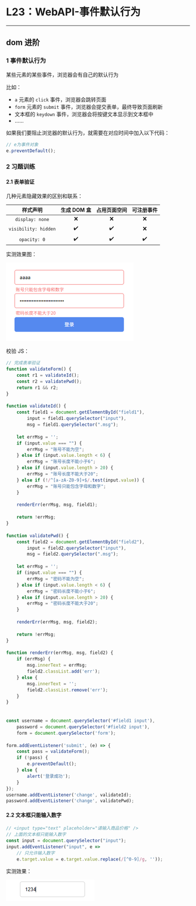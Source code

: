 # L23：WebAPI-事件默认行为

---

## dom 进阶

### 1 事件默认行为

某些元素的某些事件，浏览器会有自己的默认行为

比如：

- `a` 元素的 `click` 事件，浏览器会跳转页面
- `form` 元素的 `submit` 事件，浏览器会提交表单，最终导致页面刷新
- 文本框的 `keydown` 事件，浏览器会将按键文本显示到文本框中
- ......

如果我们要阻止浏览器的默认行为，就需要在对应时间中加入以下代码：

```js
// e为事件对象
e.preventDefault();
```



### 2 习题训练

#### 2.1 表单验证

几种元素隐藏效果的区别和联系：

|       样式声明       |    生成 DOM 盒     |    占用页面空间    |     可注册事件     |
| :------------------: | :----------------: | :----------------: | :----------------: |
|   `display: none`    |        :x:         |        :x:         |        :x:         |
| `visibility: hidden` | :heavy_check_mark: | :heavy_check_mark: |        :x:         |
|     `opacity: 0`     | :heavy_check_mark: | :heavy_check_mark: | :heavy_check_mark: |

实测效果图：

![](assets/23.1.png)

校验 JS：

```js
// 完成表单验证
function validateForm() {
    const r1 = validateId();
    const r2 = validatePwd();
    return r1 && r2;
}

function validateId() {
    const field1 = document.getElementById("field1"),
        input = field1.querySelector("input"),
        msg = field1.querySelector(".msg");

    let errMsg = '';
    if (input.value === "") {
        errMsg = "账号不能为空";
    } else if (input.value.length < 6) {
        errMsg = "账号长度不能小于6";
    } else if (input.value.length > 20) {
        errMsg = "账号长度不能大于20";
    } else if (!/^[a-zA-Z0-9]+$/.test(input.value)) {
        errMsg = "账号只能包含字母和数字";
    }

    renderErr(errMsg, msg, field1);

    return !errMsg;
}

function validatePwd() {
    const field2 = document.getElementById("field2"),
        input = field2.querySelector("input"),
        msg = field2.querySelector(".msg");

    let errMsg = '';
    if (input.value === "") {
        errMsg = "密码不能为空";
    } else if (input.value.length < 6) {
        errMsg = "密码长度不能小于6";
    } else if (input.value.length > 20) {
        errMsg = "密码长度不能大于20";
    }
    
    renderErr(errMsg, msg, field2);

    return !errMsg;
}

function renderErr(errMsg, msg, field2) {
    if (errMsg) {
        msg.innerText = errMsg;
        field2.classList.add('err');
    } else {
        msg.innerText = '';
        field2.classList.remove('err');
    }
}


const username = document.querySelector('#field1 input'),
    password = document.querySelector('#field2 input'),
    form = document.querySelector('form');

form.addEventListener('submit', (e) => {
    const pass = validateForm();
    if (!pass) {
        e.preventDefault();
    } else {
        alert('登录成功');
    }
});
username.addEventListener('change', validateId);
password.addEventListener('change', validatePwd);
```



#### 2.2 文本框只能输入数字

```js
// <input type="text" placeholder="请输入商品价格" />
// 上面的文本框只能输入数字
const input = document.querySelector("input");
input.addEventListener("input", e => 
    // 只允许输入数字
    e.target.value = e.target.value.replace(/[^0-9]/g, ''));
```

实测效果：

![](assets/23.2.png)
